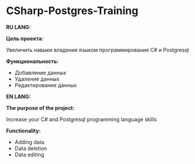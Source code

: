 # CSharp-Postgres-Training

**RU LANG:**

__Цель проекта:__

Увеличить навыки владения языком программирования C# и Postgresql 

__Функциональность:__

- Добавление данных
- Удаление данных
- Редактирование данных

**EN LANG:**

__The purpose of the project:__

Increase your C# and Postgresql programming language skills

__Functionality:__

- Adding data
- Data deletion
- Data editing
